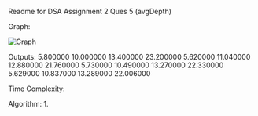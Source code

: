 Readme for DSA Assignment 2 Ques 5 (avgDepth)

Graph:

![Graph](https://i.imgur.com/lHpie4a.png)

Outputs:
5.800000 10.000000 13.400000 23.200000
5.620000 11.040000 12.880000 21.760000
5.730000 10.490000 13.270000 22.330000
5.629000 10.837000 13.289000 22.006000

Time Complexity:

Algorithm:
1. 
